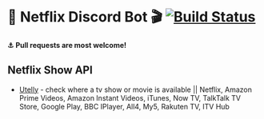 # 🍿 Netflix Discord Bot 🎬 [![Build Status](https://travis-ci.org/tejasrsuthar/Netflix-Discord-Bot.svg?branch=master)](https://travis-ci.org/tejasrsuthar/Netflix-Discord-Bot)

#### :anchor:  Pull requests are most welcome!

## Netflix Show API
- [Utelly](https://market.mashape.com/utelly/utelly) - check where a tv show or movie is available || Netflix, Amazon Prime Videos, Amazon Instant Videos, iTunes, Now TV, TalkTalk TV Store, Google Play, BBC IPlayer, All4, My5, Rakuten TV, ITV Hub

